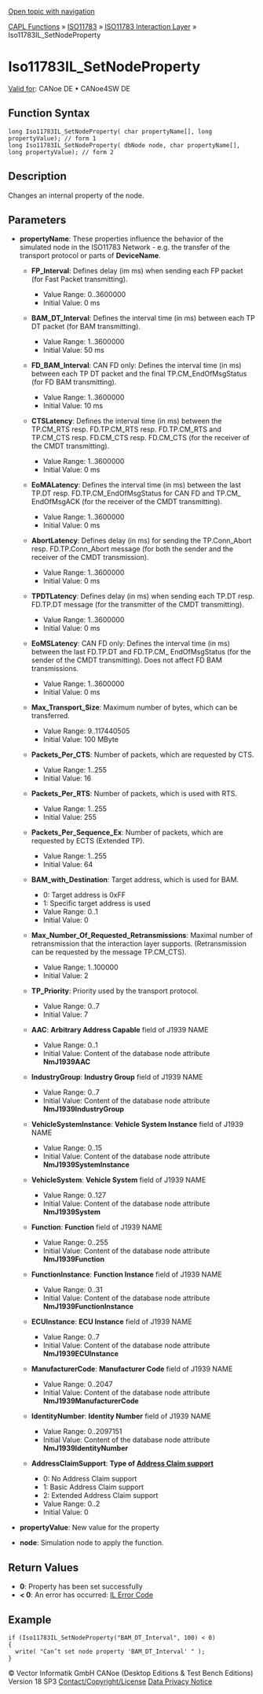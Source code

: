[Open topic with navigation](../../../../../../CANoeDEFamily.htm#Topics/CAPLFunctions/ISO11783/ISOInteractionLayer/Functions/CAPLfunctionIso11783ILSetNodeProperty.md)

[CAPL Functions](../../../CAPLfunctions.md) » [ISO11783](../../CAPLfunctionsISO11783Overview.md) » [ISO11783 Interaction Layer](../CAPLfunctionsISOILOverview.md) » Iso11783IL_SetNodeProperty

# Iso11783IL_SetNodeProperty

[Valid for](../../../../Shared/FeatureAvailability.md): CANoe DE • CANoe4SW DE

## Function Syntax

```plaintext
long Iso11783IL_SetNodeProperty( char propertyName[], long propertyValue); // form 1
long Iso11783IL_SetNodeProperty( dbNode node, char propertyName[], long propertyValue); // form 2
```

## Description

Changes an internal property of the node.

## Parameters

- **propertyName**: These properties influence the behavior of the simulated node in the ISO11783 Network - e.g. the transfer of the transport protocol or parts of **DeviceName**.

  - **FP_Interval**: Defines delay (im ms) when sending each FP packet (for Fast Packet transmitting).
    - Value Range: 0..3600000
    - Initial Value: 0 ms

  - **BAM_DT_Interval**: Defines the interval time (in ms) between each TP DT packet (for BAM transmitting).
    - Value Range: 1..3600000
    - Initial Value: 50 ms

  - **FD_BAM_Interval**: CAN FD only: Defines the interval time (in ms) between each TP DT packet and the final TP.CM_EndOfMsgStatus (for FD BAM transmitting).
    - Value Range: 1..3600000
    - Initial Value: 10 ms

  - **CTSLatency**: Defines the interval time (in ms) between the TP.CM_RTS resp. FD.TP.CM_RTS resp. FD.TP.CM_RTS and TP.CM_CTS resp. FD.CM_CTS resp. FD.CM_CTS (for the receiver of the CMDT transmitting).
    - Value Range: 1..3600000
    - Initial Value: 0 ms

  - **EoMALatency**: Defines the interval time (in ms) between the last TP.DT resp. FD.TP.CM_EndOfMsgStatus for CAN FD and TP.CM_ EndOfMsgACK (for the receiver of the CMDT transmitting).
    - Value Range: 1..3600000
    - Initial Value: 0 ms

  - **AbortLatency**: Defines delay (in ms) for sending the TP.Conn_Abort resp. FD.TP.Conn_Abort message (for both the sender and the receiver of the CMDT transmission).
    - Value Range: 1..3600000
    - Initial Value: 0 ms

  - **TPDTLatency**: Defines delay (in ms) when sending each TP.DT resp. FD.TP.DT message (for the transmitter of the CMDT transmitting).
    - Value Range: 1..3600000
    - Initial Value: 0 ms

  - **EoMSLatency**: CAN FD only: Defines the interval time (in ms) between the last FD.TP.DT and FD.TP.CM_ EndOfMsgStatus (for the sender of the CMDT transmitting). Does not affect FD BAM transmissions.
    - Value Range: 1..3600000
    - Initial Value: 0 ms

  - **Max_Transport_Size**: Maximum number of bytes, which can be transferred.
    - Value Range: 9..117440505
    - Initial Value: 100 MByte

  - **Packets_Per_CTS**: Number of packets, which are requested by CTS.
    - Value Range: 1..255
    - Initial Value: 16

  - **Packets_Per_RTS**: Number of packets, which is used with RTS.
    - Value Range: 1..255
    - Initial Value: 255

  - **Packets_Per_Sequence_Ex**: Number of packets, which are requested by ECTS (Extended TP).
    - Value Range: 1..255
    - Initial Value: 64

  - **BAM_with_Destination**: Target address, which is used for BAM.
    - 0: Target address is 0xFF
    - 1: Specific target address is used
    - Value Range: 0..1
    - Initial Value: 0

  - **Max_Number_Of_Requested_Retransmissions**: Maximal number of retransmission that the interaction layer supports. (Retransmission can be requested by the message TP.CM_CTS).
    - Value Range: 1..100000
    - Initial Value: 2

  - **TP_Priority**: Priority used by the transport protocol.
    - Value Range: 0..7
    - Initial Value: 7

  - **AAC**: **Arbitrary Address Capable** field of J1939 NAME
    - Value Range: 0..1
    - Initial Value: Content of the database node attribute **NmJ1939AAC**

  - **IndustryGroup**: **Industry Group** field of J1939 NAME
    - Value Range: 0..7
    - Initial Value: Content of the database node attribute **NmJ1939IndustryGroup**

  - **VehicleSystemInstance**: **Vehicle System Instance** field of J1939 NAME
    - Value Range: 0..15
    - Initial Value: Content of the database node attribute **NmJ1939SystemInstance**

  - **VehicleSystem**: **Vehicle System** field of J1939 NAME
    - Value Range: 0..127
    - Initial Value: Content of the database node attribute **NmJ1939System**

  - **Function**: **Function** field of J1939 NAME
    - Value Range: 0..255
    - Initial Value: Content of the database node attribute **NmJ1939Function**

  - **FunctionInstance**: **Function Instance** field of J1939 NAME
    - Value Range: 0..31
    - Initial Value: Content of the database node attribute **NmJ1939FunctionInstance**

  - **ECUInstance**: **ECU Instance** field of J1939 NAME
    - Value Range: 0..7
    - Initial Value: Content of the database node attribute **NmJ1939ECUInstance**

  - **ManufacturerCode**: **Manufacturer Code** field of J1939 NAME
    - Value Range: 0..2047
    - Initial Value: Content of the database node attribute **NmJ1939ManufacturerCode**

  - **IdentityNumber**: **Identity Number** field of J1939 NAME
    - Value Range: 0..2097151
    - Initial Value: Content of the database node attribute **NmJ1939IdentityNumber**

  - **AddressClaimSupport**: **Type of [Address Claim support](../../../../Shared/ISO11783/J1939andISO11783NMil.md)**
    - 0: No Address Claim support
    - 1: Basic Address Claim support
    - 2: Extended Address Claim support
    - Value Range: 0..2
    - Initial Value: 0

- **propertyValue**: New value for the property

- **node**: Simulation node to apply the function.

## Return Values

- **0**: Property has been set successfully
- **< 0**: An error has occurred: [IL Error Code](../../../CAPLfunctionsISOj1939ErrorCodes.md)

## Example

```plaintext
if (Iso11783IL_SetNodeProperty("BAM_DT_Interval", 100) < 0)
{
  write( "Can’t set node property 'BAM_DT_Interval' " );
}
```

© Vector Informatik GmbH
CANoe (Desktop Editions & Test Bench Editions) Version 18 SP3
[Contact/Copyright/License](../../../../Shared/ContactCopyrightLicense.md)
[Data Privacy Notice](https://www.vector.com/int/en/company/get-info/privacy-policy/)